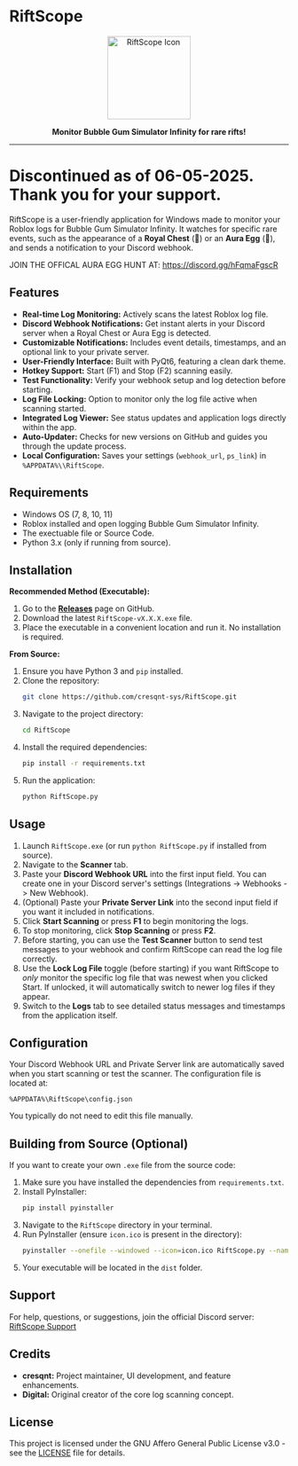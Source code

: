# RiftScope

<p align="center">
  <img src="https://i.postimg.cc/9MWNYd6y/Aura-Egg.png" alt="RiftScope Icon" width="150"/>
</p>

<p align="center">
  <strong>Monitor Bubble Gum Simulator Infinity for rare rifts!</strong>
</p>

---

# Discontinued as of 06-05-2025. Thank you for your support.

RiftScope is a user-friendly application for Windows made to monitor your Roblox logs for Bubble Gum Simulator Infinity. It watches for specific rare events, such as the appearance of a **Royal Chest** (🎁) or an **Aura Egg** (🥚), and sends a notification to your Discord webhook.

JOIN THE OFFICAL AURA EGG HUNT AT: https://discord.gg/hFqmaFgscR

## Features

*   **Real-time Log Monitoring:** Actively scans the latest Roblox log file.
*   **Discord Webhook Notifications:** Get instant alerts in your Discord server when a Royal Chest or Aura Egg is detected.
*   **Customizable Notifications:** Includes event details, timestamps, and an optional link to your private server.
*   **User-Friendly Interface:** Built with PyQt6, featuring a clean dark theme.
*   **Hotkey Support:** Start (F1) and Stop (F2) scanning easily.
*   **Test Functionality:** Verify your webhook setup and log detection before starting.
*   **Log File Locking:** Option to monitor only the log file active when scanning started.
*   **Integrated Log Viewer:** See status updates and application logs directly within the app.
*   **Auto-Updater:** Checks for new versions on GitHub and guides you through the update process.
*   **Local Configuration:** Saves your settings (`webhook_url`, `ps_link`) in `%APPDATA%\\RiftScope`.


## Requirements

*   Windows OS (7, 8, 10, 11)
*   Roblox installed and open logging Bubble Gum Simulator Infinity.
*   The exectuable file or Source Code.
*   Python 3.x (only if running from source).

## Installation

**Recommended Method (Executable):**

1.  Go to the [**Releases**](https://github.com/cresqnt-sys/RiftScope/releases) page on GitHub.
2.  Download the latest `RiftScope-vX.X.X.exe` file.
3.  Place the executable in a convenient location and run it. No installation is required.

**From Source:**

1.  Ensure you have Python 3 and `pip` installed.
2.  Clone the repository:
    ```bash
    git clone https://github.com/cresqnt-sys/RiftScope.git
    ```
3.  Navigate to the project directory:
    ```bash
    cd RiftScope
    ```
4.  Install the required dependencies:
    ```bash
    pip install -r requirements.txt
    ```
5.  Run the application:
    ```bash
    python RiftScope.py
    ```

## Usage

1.  Launch `RiftScope.exe` (or run `python RiftScope.py` if installed from source).
2.  Navigate to the **Scanner** tab.
3.  Paste your **Discord Webhook URL** into the first input field. You can create one in your Discord server's settings (Integrations -> Webhooks -> New Webhook).
4.  (Optional) Paste your **Private Server Link** into the second input field if you want it included in notifications.
5.  Click **Start Scanning** or press **F1** to begin monitoring the logs.
6.  To stop monitoring, click **Stop Scanning** or press **F2**.
7.  Before starting, you can use the **Test Scanner** button to send test messages to your webhook and confirm RiftScope can read the log file correctly.
8.  Use the **Lock Log File** toggle (before starting) if you want RiftScope to *only* monitor the specific log file that was newest when you clicked Start. If unlocked, it will automatically switch to newer log files if they appear.
9.  Switch to the **Logs** tab to see detailed status messages and timestamps from the application itself.

## Configuration

Your Discord Webhook URL and Private Server link are automatically saved when you start scanning or test the scanner. The configuration file is located at:

```
%APPDATA%\RiftScope\config.json
```

You typically do not need to edit this file manually.

## Building from Source (Optional)

If you want to create your own `.exe` file from the source code:

1.  Make sure you have installed the dependencies from `requirements.txt`.
2.  Install PyInstaller:
    ```bash
    pip install pyinstaller
    ```
3.  Navigate to the `RiftScope` directory in your terminal.
4.  Run PyInstaller (ensure `icon.ico` is present in the directory):
    ```bash
    pyinstaller --onefile --windowed --icon=icon.ico RiftScope.py --name RiftScope
    ```
5.  Your executable will be located in the `dist` folder.

## Support

For help, questions, or suggestions, join the official Discord server: [RiftScope Support](https://discord.gg/6cuCu6ymkX)

## Credits

*   **cresqnt:** Project maintainer, UI development, and feature enhancements.
*   **Digital:** Original creator of the core log scanning concept.

## License

This project is licensed under the GNU Affero General Public License v3.0 - see the [LICENSE](LICENSE) file for details.
